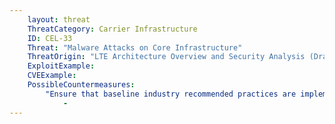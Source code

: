 ```yaml
---
    layout: threat
    ThreatCategory: Carrier Infrastructure
    ID: CEL-33
    Threat: "Malware Attacks on Core Infrastructure"
    ThreatOrigin: "LTE Architecture Overview and Security Analysis (Draft NISTIR 8071) [^166]"
    ExploitExample:
    CVEExample:
    PossibleCountermeasures:
        "Ensure that baseline industry recommended practices are implemented and validated":
            - 
---
```

